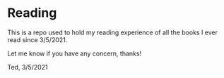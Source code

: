 # Reading
This is a repo used to hold my reading experience of all the books I ever read since 3/5/2021.

Let me know if you have any concern, thanks!

Ted,
3/5/2021
